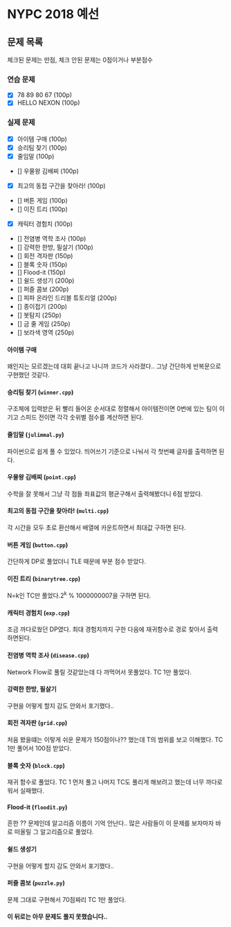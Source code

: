 # NYPC 2018 예선

## 문제 목록
체크된 문제는 만점, 체크 안된 문제는 0점이거나 부분점수
### 연습 문제
- [x] 78 89 80 67 (100p)
- [x] HELLO NEXON (100p)
### 실제 문제
- [x] 아이템 구매 (100p)
- [x] 승리팀 찾기 (100p)
- [x] 줄임말 (100p)
- [] 우물왕 김배찌 (100p)
- [x] 최고의 동접 구간을 찾아라! (100p)
- [] 버튼 게임 (100p)
- [] 이진 트리 (100p)
- [x] 캐릭터 경험치 (100p)
- [] 전염병 역학 조사 (100p)
- [] 강력한 한방, 필살기 (100p)
- [] 회전 격자판 (150p)
- [] 블록 숫자 (150p)
- [] Flood-it (150p)
- [] 쉴드 생성기 (200p)
- [] 퍼즐 콤보 (200p)
- [] 피파 온라인 드리블 튜토리얼 (200p)
- [] 종이접기 (200p)
- [] 봇탐지 (250p)
- [] 금 줄 게임 (250p)
- [] 보라색 영역 (250p)

#### 아이템 구매
왜인지는 모르겠는데 대회 끝나고 나니까 코드가 사라졌다.. 그냥 간단하게 반복문으로 구현했던 것같다.
#### 승리팀 찾기 (`winner.cpp`)
구조체에 입력받은 뒤 빨리 들어온 순서대로 정렬해서 아이템전이면 0번에 있는 팀이 이기고 스피드 전이면 각각 숫위별 점수를 계산하면 된다.
#### 줄임말 (`julimmal.py`)
파이썬으로 쉽게 풀 수 있었다. 띄어쓰기 기준으로 나눠서 각 첫번째 글자를 출력하면 된다.
#### 우물왕 김배찌 (`point.cpp`)
수학을 잘 못해서 그냥 각 점들 좌표값의 평균구해서 출력해봤더니 6점 받았다.
#### 최고의 동접 구간을 찾아라! (`multi.cpp`)
각 시간을 모두 초로 환산해서 배열에 카운트하면서 최대값 구하면 된다.
#### 버튼 게임 (`button.cpp`)
간단하게 DP로 풀었더니 TLE 때문에 부분 점수 받았다.
#### 이진 트리 (`binarytree.cpp`)
N=k인 TC만 풀었다.2<sup>k</sup> % 1000000007을 구하면 된다.
#### 캐릭터 경험치 (`exp.cpp`)
조금 까다로웠던 DP였다. 최대 경험치까지 구한 다음에 재귀함수로 경로 찾아서 출력 하면된다.
#### 전염병 역학 조사 (`disease.cpp`)
Network Flow로 풀릴 것같았는데 다 까먹어서 못풀었다. TC 1만 풀었다.
#### 강력한 한방, 필살기
구현을 어떻게 할지 감도 안와서 포기했다..
#### 회전 격자판 (`grid.cpp`)
처음 봤을떄는 이렇게 쉬운 문제가 150점이나?? 했는데 T의 범위를 보고 이해했다. TC 1만 풀어서 100점 받았다.
#### 블록 숫자 (`block.cpp`)
재귀 함수로 풀었다. TC 1 먼저 풀고 나머지 TC도 풀리게 해보려고 했는데 너무 까다로워서 실패했다.
#### Flood-it (`floodit.py`)
흔한 ?? 문제인데 알고리즘 이름이 기억 안난다.. 많은 사람들이 이 문제를 보자마자 바로 떠올릴 그 알고리즘으로 풀었다.
#### 쉴드 생성기
구현을 어떻게 할지 감도 안와서 포기했다..
#### 퍼즐 콤보 (`puzzle.py`)
문제 그대로 구현해서 70점짜리 TC 1만 풀었다.
#### 이 뒤로는 아무 문제도 풀지 못했습니다..
